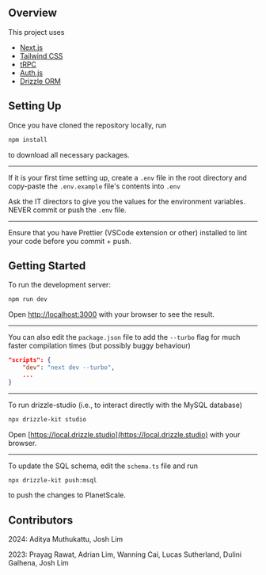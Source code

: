 ## Overview

This project uses

- [Next.js](https://nextjs.org/learn)
- [Tailwind CSS](https://tailwindcss.com/)
- [tRPC](https://trpc.io/)
- [Auth.js](https://authjs.dev/)
- [Drizzle ORM](https://orm.drizzle.team/)

## Setting Up

Once you have cloned the repository locally, run

```bash
npm install
```

to download all necessary packages.

---

If it is your first time setting up, create a `.env` file in the root directory
and copy-paste the `.env.example` file's contents into `.env`

Ask the IT directors to give you the values for the environment variables. NEVER commit or push the `.env` file.

---

Ensure that you have Prettier (VSCode extension or other) installed to lint your code before you commit + push.

## Getting Started

To run the development server:

```bash
npm run dev
```

Open [http://localhost:3000](http://localhost:3000) with your browser to see the result.

---

You can also edit the `package.json` file to add the `--turbo` flag for much
faster compilation times (but possibly buggy behaviour)

```json
"scripts": {
    "dev": "next dev --turbo",
    ...
}
```

---

To run drizzle-studio (i.e., to interact directly with the MySQL database)

```bash
npx drizzle-kit studio
```

Open [https://local.drizzle.studio](https://local.drizzle.studio) with your browser.

---

To update the SQL schema, edit the `schema.ts` file and run

```bash
npx drizzle-kit push:msql
```

to push the changes to PlanetScale.

## Contributors

2024: Aditya Muthukattu, Josh Lim

2023: Prayag Rawat, Adrian Lim, Wanning Cai, Lucas Sutherland, Dulini Galhena, Josh Lim
